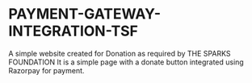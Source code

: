 # PAYMENT-GATEWAY-INTEGRATION-TSF
A simple website created for Donation as required by THE SPARKS FOUNDATION 
It is a simple page with a donate button integrated using Razorpay for payment.